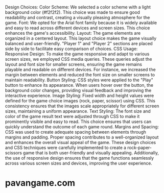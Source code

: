 Design Choices:
Color Scheme:
We selected a color scheme with a light background color (#f2f2f2). This choice was made to ensure good readability and contrast, creating a visually pleasing atmosphere for the game.
Font:
We opted for the Arial font family because it is widely available and easy to read across different devices and screen sizes. This choice enhances the game's accessibility.
Layout:
The game elements are organized in a centered layout. This layout choice makes the game visually balanced and user-friendly. "Player 1" and "Player 2" sections are placed side by side to facilitate easy comparison of choices.
CSS Usage:
Responsive Design:
To make the game responsive and adapt to various screen sizes, we employed CSS media queries. These queries adjust the layout and font size for smaller screens, ensuring the game remains playable and readable on different devices. For instance, we increased the margin between elements and reduced the font size on smaller screens to maintain readability.
Button Styling:
CSS styles were applied to the "Play" button to enhance its appearance. When users hover over the button, the background color changes, providing visual feedback and improving the interactive experience.
Image Styling:
Fixed width and height values were defined for the game choice images (rock, paper, scissor) using CSS. This consistency ensures that the images scale appropriately for different screen sizes, maintaining a uniform appearance.
Text Styling:
The font size and color of the game result text were adjusted through CSS to make it prominently visible and easy to read. This choice ensures that users can quickly understand the outcome of each game round.
Margins and Spacing:
CSS was used to create adequate spacing between elements through margins and padding. Proper spacing contributes to a well-organized layout and enhances the overall visual appeal of the game.
These design choices and CSS techniques were carefully implemented to create a rock-paper-scissors game that is both user-friendly and visually appealing. Additionally, the use of responsive design ensures that the game functions seamlessly across various screen sizes and devices, improving the user experience.
# pavangame.com
